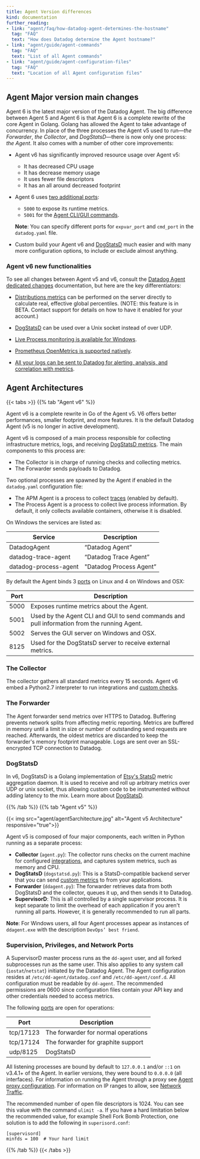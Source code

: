 ```yaml
---
title: Agent Version differences
kind: documentation
further_reading:
- link: "agent/faq/how-datadog-agent-determines-the-hostname"
  tag: "FAQ"
  text: "How does Datadog determine the Agent hostname?"
- link: "agent/guide/agent-commands"
  tag: "FAQ"
  text: "List of all Agent commands"
- link: "agent/guide/agent-configuration-files"
  tag: "FAQ"
  text: "Location of all Agent configuration files"
---
```



## Agent Major version main changes

Agent 6 is the latest major version of the Datadog Agent. The big difference between Agent 5 and Agent 6 is that Agent 6 is a complete rewrite of the core Agent in Golang. Golang has allowed the Agent to take advantage of concurrency. In place of the three processes the Agent v5 used to run—*the Forwarder*, *the Collector*, and *DogStatsD*—there is now only one process: *the Agent*. It also comes with a number of other core improvements:

* Agent v6 has significantly improved resource usage over Agent v5:
  * It has decreased CPU usage
  * It has decrease memory usage
  * It uses fewer file descriptors
  * It has an all around decreased footprint

* Agent 6 uses [two additional ports][1]:
    * `5000` to expose its runtime metrics.
    * `5001` for the [Agent CLI/GUI commands][2].

    **Note**: You can specify different ports for `expvar_port` and `cmd_port` in the `datadog.yaml` file.

* Custom build your Agent v6 and [DogStatsD][3] much easier and with many more configuration options, to include or exclude almost anything.

### Agent v6 new functionalities

To see all changes between Agent v5 and v6, consult the [Datadog Agent dedicated changes][4] documentation, but here are the key differentiators:

* [Distributions metrics][5] can be performed on the server directly to calculate real, effective global percentiles. (NOTE: this feature is in BETA. Contact support for details on how to have it enabled for your account.)

* [DogStatsD][3] can be used over a Unix socket instead of over UDP.

* [Live Process monitoring is available for Windows][6].

* [Prometheus OpenMetrics is supported natively][7].

* [All your logs can be sent to Datadog for alerting, analysis, and correlation with metrics][8].


## Agent Architectures

{{< tabs >}}
{{% tab "Agent v6" %}}

Agent v6 is a complete rewrite in Go of the Agent v5. V6 offers better performances, smaller footprint, and more features. It is the default Datadog Agent (v5 is no longer in active development).

Agent v6 is composed of a main process responsible for collecting infrastructure metrics, logs, and receiving [DogStatsD metrics][1]. The main components to this process are:

* The Collector is in charge of running checks and collecting metrics.
* The Forwarder sends payloads to Datadog.

Two optional processes are spawned by the Agent if enabled in the `datadog.yaml` configuration file:

* The APM Agent is a process to collect [traces][2] (enabled by default).
* The Process Agent is a process to collect live process information. By default, it only collects available containers, otherwise it is disabled.

On Windows the services are listed as:

| Service               | Description             |
|-----------------------|-------------------------|
| DatadogAgent          | “Datadog Agent”         |
| datadog-trace-agent   | “Datadog Trace Agent”   |
| datadog-process-agent | "Datadog Process Agent” |

By default the Agent binds 3 [ports][3] on Linux and 4 on Windows and OSX:

| Port | Description                                                                                 |
|------|---------------------------------------------------------------------------------------------|
| 5000 | Exposes runtime metrics about the Agent.                                                    |
| 5001 | Used by the Agent CLI and GUI to send commands and pull information from the running Agent. |
| 5002 | Serves the GUI server on Windows and OSX.                                                   |
| 8125 | Used for the DogStatsD server to receive external metrics.                                  |

### The Collector
The collector gathers all standard metrics every 15 seconds. Agent v6 embed a Python2.7 interpreter to run integrations and [custom checks][4].

### The Forwarder

The Agent forwarder send metrics over HTTPS to Datadog. Buffering prevents network splits from affecting metric reporting. Metrics are buffered in memory until a limit in size or number of outstanding send requests are reached. Afterwards, the oldest metrics are discarded to keep the forwarder's memory footprint manageable. Logs are sent over an SSL-encrypted TCP connection to Datadog.

### DogStatsD
In v6, DogStatsD is a Golang implementation of [Etsy's StatsD][5] metric aggregation daemon. It is used to receive and roll up arbitrary metrics over UDP or unix socket, thus allowing custom code to be instrumented without adding latency to the mix. Learn more about [DogStatsD][6].


[1]: /developers/metrics/dogstatsd_metrics_submission/#metrics
[2]: /tracing/guide/terminology
[3]: /agent/guide/network/?tab=agentv6#open-ports
[4]: /developers/write_agent_check/?tab=agentv6
[5]: https://github.com/etsy/statsd
[6]: /developers/metrics/dogstatsd_metrics_submission
{{% /tab %}}
{{% tab "Agent v5" %}}

{{< img src="agent/agent5architecture.jpg" alt="Agent v5 Architecture" responsive="true">}}

Agent v5 is composed of four major components, each written in Python running as a separate process:

* **Collector** (`agent.py`): The collector runs checks on the current machine for configured [integrations][1], and captures system metrics, such as memory and CPU.
* **DogStatsD** (`dogstatsd.py`): This is a StatsD-compatible backend server that you can send [custom metrics][2] to from your applications.
* **Forwarder** (`ddagent.py`): The forwarder retrieves data from both DogStatsD and the collector, queues it up, and then sends it to Datadog.
* **SupervisorD**: This is all controlled by a single supervisor process. It is kept separate to limit the overhead of each application if you aren't running all parts. However, it is generally recommended to run all parts.

**Note**: For Windows users, all four Agent processes appear as instances of `ddagent.exe` with the description `DevOps’ best friend`.

### Supervision, Privileges, and Network Ports
A SupervisorD master process runs as the `dd-agent` user, and all forked subprocesses run as the same user. This also applies to any system call (`iostat`/`netstat`) initiated by the Datadog Agent. The Agent configuration resides at `/etc/dd-agent/datadog.conf` and `/etc/dd-agent/conf.d`. All configuration must be readable by `dd-agent`. The recommended permissions are 0600 since configuration files contain your API key and other credentials needed to access metrics.

The following [ports][3] are open for operations:

| Port      | Description                         |
|-----------|-------------------------------------|
| tcp/17123 | The forwarder for normal operations |
| tcp/17124 | The forwarder for graphite support  |
| udp/8125  | DogStatsD                           |


All listening processes are bound by default to `127.0.0.1` and/or `::1` on v3.4.1+ of the Agent. In earlier versions, they were bound to `0.0.0.0` (all interfaces). For information on running the Agent through a proxy see [Agent proxy configuration][4]. For information on IP ranges to allow, see [Network Traffic][5].

The recommended number of open file descriptors is 1024. You can see this value with the command `ulimit -a`. If you have a hard limitation below the recommended value, for example Shell Fork Bomb Protection, one solution is to add the following in `superisord.conf`:

```
[supervisord]
minfds = 100  # Your hard limit
```

[1]: /integrations
[2]: /developers/metrics/custom_metrics
[3]: /agent/guide/network/?tab=agentv5v4#open-ports
[4]: /agent/proxy/?tab=agentv5
[5]: /agent/faq/network
{{% /tab %}}
{{< /tabs >}}

[1]: /agent/#agent-architecture
[2]: /agent/guide/agent-commands
[3]: /developers/dogstatsd/unix_socket
[4]: https://github.com/DataDog/datadog-agent/blob/master/docs/agent/changes.md
[5]: /developers/metrics/types
[6]: /graphing/infrastructure/process
[7]: https://www.datadoghq.com/blog/monitor-prometheus-metrics
[8]: /logs
